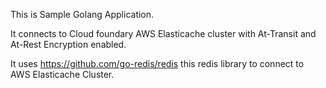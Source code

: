This is Sample Golang Application.

It connects to Cloud foundary AWS Elasticache cluster with At-Transit and At-Rest Encryption enabled.

It uses https://github.com/go-redis/redis this redis library to connect to AWS Elasticache Cluster.

